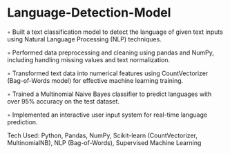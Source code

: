 # Language-Detection-Model



◦ Built a text classification model to detect the language of given text inputs using Natural Language Processing (NLP) techniques.

◦ Performed data preprocessing and cleaning using pandas and NumPy, including handling missing values and text normalization.

◦ Transformed text data into numerical features using CountVectorizer (Bag-of-Words model) for effective machine learning training.

◦ Trained a Multinomial Naive Bayes classifier to predict languages with over 95% accuracy on the test dataset.

◦ Implemented an interactive user input system for real-time language prediction.

Tech Used: Python, Pandas, NumPy, Scikit-learn (CountVectorizer, MultinomialNB), NLP (Bag-of-Words), Supervised Machine Learning
